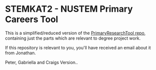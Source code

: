 # STEMKAT2 - NUSTEM Primary Careers Tool

This is a simplified/reduced version of the [PrimaryResearchTool repo](https://github.com/NUSTEM-UK/PrimaryResearchTool), containing just the parts which are relevant to degree project work.

If this repository is relevant to you, you'll have received an email about it from Jonathan.

Peter, Gabriella and Craigs Version..
